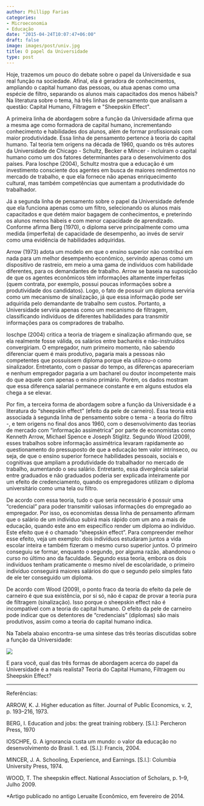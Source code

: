 ```yaml
---
author: Phillipp Farias
categories:
- Microeconomia
- Educação
date: "2015-04-24T10:07:47+06:00"
draft: false
image: images/post/univ.jpg
title: O papel da Universidade
type: post
---
```


Hoje, trazemos um pouco do debate sobre o papel da Universidade e sua real função na sociedade. Afinal, ela é geradora de conhecimentos, ampliando o capital humano das pessoas, ou atua apenas como uma espécie de filtro, separando os alunos mais capacitados dos menos hábeis? Na literatura sobre o tema, há três linhas de pensamento que analisam a questão: Capital Humano, Filtragem e "Sheepskin Effect".

A primeira linha de abordagem sobre a função da Universidade afirma que a mesma age como formadora de capital humano, incrementando conhecimento e habilidades dos alunos, além de formar profissionais com maior produtividade. Essa linha de pensamento pertence à teoria do capital humano. Tal teoria tem origens na década de 1960, quando os três autores da Universidade de Chicago - Schultz, Becker e Mincer - incluíram o capital humano como um dos fatores determinantes para o desenvolvimento dos países. Para Ioschpe (2004), Schultz mostra que a educação é um investimento consciente dos agentes em busca de maiores rendimentos no mercado de trabalho, e que ela fornece não apenas enriquecimento cultural, mas também competências que aumentam a produtividade do trabalhador.

Já a segunda linha de pensamento sobre o papel da Universidade defende que ela funciona apenas como um filtro, selecionando os alunos mais capacitados e que detém maior bagagem de conhecimentos, e preterindo os alunos menos hábeis e com menor capacidade de aprendizado. Conforme afirma Berg (1970), o diploma serve principalmente como uma medida (imperfeita) de capacidade de desempenho, ao invés de servir como uma evidência de habilidades adquiridas.

Arrow (1973) adota um modelo em que o ensino superior não contribui em nada para um melhor desempenho econômico, servindo apenas como um dispositivo de rastreio, em meio a uma gama de indivíduos com habilidade diferentes, para os demandantes de trabalho. Arrow se baseia na suposição de que os agentes econômicos têm informações altamente imperfeitas (quem contrata, por exemplo, possui poucas informações sobre a produtividade dos candidatos). Logo, o fato de possuir um diploma serviria como um mecanismo de sinalização, já que essa informação pode ser adquirida pelo demandante de trabalho sem custos. Portanto, a Universidade serviria apenas como um mecanismo de filtragem, classificando indivíduos de diferentes habilidades para transmitir informações para os compradores de trabalho.

Ioschpe (2004) critica a teoria de triagem e sinalização afirmando que, se ela realmente fosse válida, os salários entre bacharéis e não-instruídos convergiriam. O empregador, num primeiro momento, não sabendo diferenciar quem é mais produtivo, pagaria mais a pessoas não competentes que possuíssem diploma porque ela utilizou-o como sinalizador. Entretanto, com o passar do tempo, as diferenças apareceriam e nenhum empregador pagaria a um bacharel ou doutor incompetente mais do que aquele com apenas o ensino primário. Porém, os dados mostram que essa diferença salarial permanece constante e em alguns estudos ela chega a se elevar.

Por fim, a terceira forma de abordagem sobre a função da Universidade é a literatura do “sheepskin effect” (efeito da pele de carneiro). Essa teoria está associada à segunda linha de pensamento sobre o tema - a teoria do filtro -, e tem origens no final dos anos 1960, com o desenvolvimento das teorias de mercado com “informação assimétrica” por parte de economistas como Kenneth Arrow, Michael Spence e Joseph Stiglitz. Segundo Wood (2009), esses trabalhos sobre informação assimétrica levaram rapidamente ao questionamento do pressuposto de que a educação tem valor intrínseco, ou seja, de que o ensino superior fornece habilidades pessoais, sociais e cognitivas que ampliam a produtividade do trabalhador no mercado de trabalho, aumentando o seu salário. Entretanto, essa divergência salarial entre graduados e não graduados poderia ser explicada inteiramente por um efeito de credenciamento, quando os empregadores utilizam o diploma universitário como uma tela ou filtro.

De acordo com essa teoria, tudo o que seria necessário é possuir uma “credencial” para poder transmitir valiosas informações do empregado ao empregador. Por isso, os economistas dessa linha de pensamento afirmam que o salário de um indivíduo subirá mais rápido com um ano a mais de educação, quando este ano em específico render um diploma ao indivíduo. Este efeito que é o chamado “sheepskin effect”. Para compreender melhor esse efeito, veja um exemplo: dois indivíduos estudaram juntos a vida escolar inteira e também fizeram o mesmo curso superior juntos. O primeiro conseguiu se formar, enquanto o segundo, por alguma razão, abandonou o curso no último ano da faculdade. Segundo essa teoria, embora os dois indivíduos tenham praticamente o mesmo nível de escolaridade, o primeiro indivíduo conseguirá maiores salários do que o segundo pelo simples fato de ele ter conseguido um diploma.

De acordo com Wood (2009), o ponto fraco da teoria do efeito da pele de carneiro é que sua existência, por si só, não é capaz de provar a teoria pura de filtragem (sinalização). Isso porque o sheepskin effect não é incompatível com a teoria do capital humano. O efeito da pele de carneiro pode indicar que os detentores de “credenciais” (diplomas) são mais produtivos, assim como a teoria do capital humano indica.

Na Tabela abaixo encontra-se uma síntese das três teorias discutidas sobre a função da Universidade:

![](../../images/post/educ.jpg)

E para você, qual das três formas de abordagem acerca do papel da Universidade é a mais realista? Teoria do Capital Humano, Filtragem ou Sheepskin Effect?

---

Referências:

ARROW, K. J. Higher education as filter. Journal of Public Economics, v. 2, p. 193–216, 1973.

BERG, I. Education and jobs: the great training robbery. [S.l.]: Percheron Press, 1970

IOSCHPE, G. A ignorancia custa um mundo: o valor da educação no desenvolvimento do Brasil. 1. ed. [S.l.]: Francis, 2004.

MINCER, J. A. Schooling, Experience, and Earnings. [S.l.]: Columbia University Press, 1974.

​WOOD, T. The sheepskin effect. National Association of Scholars, p. 1–9, Julho 2009.

*Artigo publicado no antigo Leruaite Econômico, em fevereiro de 2014.
